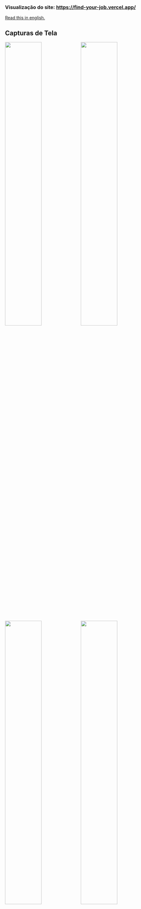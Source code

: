 ### Visualização do site: https://find-your-job.vercel.app/

[Read this in english.](README.md)

## Capturas de Tela
<div style="display: flex, margin: 20px">
<img src="https://user-images.githubusercontent.com/52260932/193148565-bcac03a4-9cba-49a7-baa4-3fd244387db2.png" width="49%">
<img src="https://user-images.githubusercontent.com/52260932/193148414-ef4e9b17-108d-41e2-8b9c-4f65e8ced5ef.png" width="49%">
<img src="https://user-images.githubusercontent.com/52260932/193150461-cc023822-40b0-442b-b2ce-6ba7a0910b85.png" width="49%">
<img src="https://user-images.githubusercontent.com/52260932/193148683-27d56b61-6e47-4639-be00-c9d456119784.png" width="49%">
<img src="https://user-images.githubusercontent.com/52260932/193154238-5b893770-8d21-4940-bc18-43bff488cc38.png" width="49%">
<img src="https://user-images.githubusercontent.com/52260932/193150275-3af78e52-6c8a-4078-9dfc-67e6d268bd51.png" width="49%">

</div>

## Descrição 
#### Projeto de site com o objetivo especial de ajudar as pessoas a encontrar empregos. Possui implementações funcionais e completas, dentre elas:
•	Integração das vagas com uma API pública de Jobs em GraphQL criando queries com Apollo Client. Juntando a isso um sistema de filtro e pesquisa criado do zero, faz com que o site exiba apenas as informações que sejam relevantes para o usuário particular, auxiliando-o na sua busca de emprego.

•	Desenvolvi um sistema de autenticação usando TypeGraphQL e Apollo Server validando o usuário com o uso de criptografia JWT, dando a ele segurança no acesso de sua conta como também na edição de dados do mesmo, uma vez armazenados no MySQL hospedado pelo RDS (AWS) e as imagens no S3 (AWS).

•	Uso do versionamento remoto com Git Flow na implementação de funcionalidades (features) e releases no desenvolvimento, fazendo com que qualquer um possa ver o histórico e entender as mudanças feitas no projeto, facilitando a identificação de cada uma delas.

•	Desenvolvimento do projeto usando Typescript, auxiliando na construção dos códigos complexos como também na produtividade.

## Como rodar e iniciar o projeto:

<strong>1.</strong> Precisa ter o Node instalado no computador.</br>
<strong>2.</strong> Fazer o clone do projeto no seu computador pelo git:  </br> 
&emsp; - Abrir git bash ou terminal com git instalado no computador.  
&emsp; - Navegar até a pasta onde quer ter o projeto clonado.  
&emsp; - Rodar comando: git clone https://github.com/BrunoR02/Shirts.git  
<strong>3.</strong> Entrar na pasta do projeto pelo terminal(cd [pasta]).</br>
<strong>4.</strong> Rodar: "npm install" para instalar as dependências.</br>
<strong>5.</strong> Rodar: "npm run dev" para iniciar o projeto no localhost.</br>

